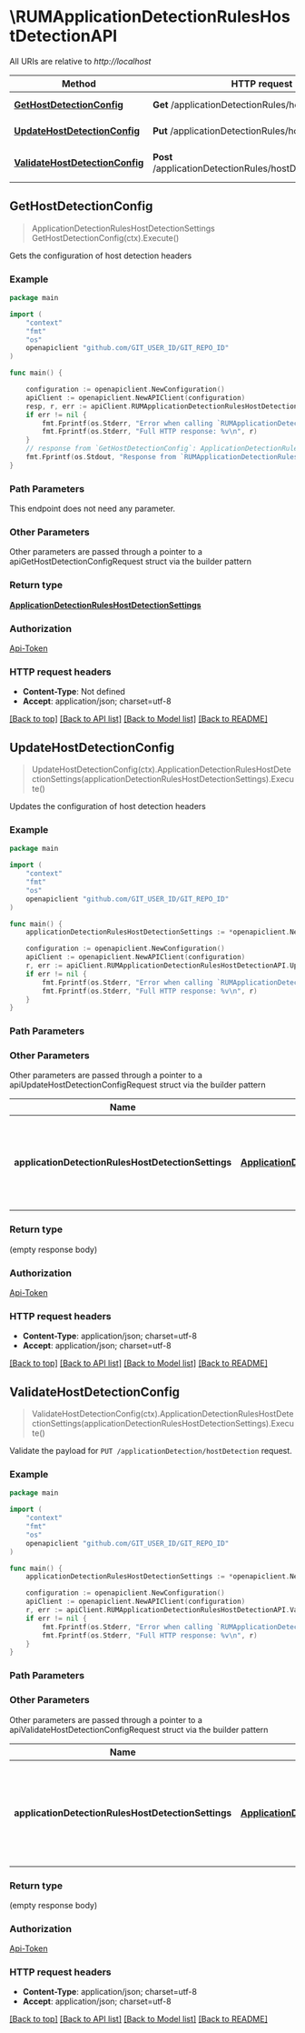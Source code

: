 # \RUMApplicationDetectionRulesHostDetectionAPI

All URIs are relative to *http://localhost*

Method | HTTP request | Description
------------- | ------------- | -------------
[**GetHostDetectionConfig**](RUMApplicationDetectionRulesHostDetectionAPI.md#GetHostDetectionConfig) | **Get** /applicationDetectionRules/hostDetection | Gets the configuration of host detection headers
[**UpdateHostDetectionConfig**](RUMApplicationDetectionRulesHostDetectionAPI.md#UpdateHostDetectionConfig) | **Put** /applicationDetectionRules/hostDetection | Updates the configuration of host detection headers
[**ValidateHostDetectionConfig**](RUMApplicationDetectionRulesHostDetectionAPI.md#ValidateHostDetectionConfig) | **Post** /applicationDetectionRules/hostDetection/validator | Validate the payload for &#x60;PUT /applicationDetection/hostDetection&#x60; request.



## GetHostDetectionConfig

> ApplicationDetectionRulesHostDetectionSettings GetHostDetectionConfig(ctx).Execute()

Gets the configuration of host detection headers

### Example

```go
package main

import (
    "context"
    "fmt"
    "os"
    openapiclient "github.com/GIT_USER_ID/GIT_REPO_ID"
)

func main() {

    configuration := openapiclient.NewConfiguration()
    apiClient := openapiclient.NewAPIClient(configuration)
    resp, r, err := apiClient.RUMApplicationDetectionRulesHostDetectionAPI.GetHostDetectionConfig(context.Background()).Execute()
    if err != nil {
        fmt.Fprintf(os.Stderr, "Error when calling `RUMApplicationDetectionRulesHostDetectionAPI.GetHostDetectionConfig``: %v\n", err)
        fmt.Fprintf(os.Stderr, "Full HTTP response: %v\n", r)
    }
    // response from `GetHostDetectionConfig`: ApplicationDetectionRulesHostDetectionSettings
    fmt.Fprintf(os.Stdout, "Response from `RUMApplicationDetectionRulesHostDetectionAPI.GetHostDetectionConfig`: %v\n", resp)
}
```

### Path Parameters

This endpoint does not need any parameter.

### Other Parameters

Other parameters are passed through a pointer to a apiGetHostDetectionConfigRequest struct via the builder pattern


### Return type

[**ApplicationDetectionRulesHostDetectionSettings**](ApplicationDetectionRulesHostDetectionSettings.md)

### Authorization

[Api-Token](../README.md#Api-Token)

### HTTP request headers

- **Content-Type**: Not defined
- **Accept**: application/json; charset=utf-8

[[Back to top]](#) [[Back to API list]](../README.md#documentation-for-api-endpoints)
[[Back to Model list]](../README.md#documentation-for-models)
[[Back to README]](../README.md)


## UpdateHostDetectionConfig

> UpdateHostDetectionConfig(ctx).ApplicationDetectionRulesHostDetectionSettings(applicationDetectionRulesHostDetectionSettings).Execute()

Updates the configuration of host detection headers



### Example

```go
package main

import (
    "context"
    "fmt"
    "os"
    openapiclient "github.com/GIT_USER_ID/GIT_REPO_ID"
)

func main() {
    applicationDetectionRulesHostDetectionSettings := *openapiclient.NewApplicationDetectionRulesHostDetectionSettings([]string{"HostDetectionHeaders_example"}) // ApplicationDetectionRulesHostDetectionSettings | The JSON body of the request. Contains the configuration of host detection headers. (optional)

    configuration := openapiclient.NewConfiguration()
    apiClient := openapiclient.NewAPIClient(configuration)
    r, err := apiClient.RUMApplicationDetectionRulesHostDetectionAPI.UpdateHostDetectionConfig(context.Background()).ApplicationDetectionRulesHostDetectionSettings(applicationDetectionRulesHostDetectionSettings).Execute()
    if err != nil {
        fmt.Fprintf(os.Stderr, "Error when calling `RUMApplicationDetectionRulesHostDetectionAPI.UpdateHostDetectionConfig``: %v\n", err)
        fmt.Fprintf(os.Stderr, "Full HTTP response: %v\n", r)
    }
}
```

### Path Parameters



### Other Parameters

Other parameters are passed through a pointer to a apiUpdateHostDetectionConfigRequest struct via the builder pattern


Name | Type | Description  | Notes
------------- | ------------- | ------------- | -------------
 **applicationDetectionRulesHostDetectionSettings** | [**ApplicationDetectionRulesHostDetectionSettings**](ApplicationDetectionRulesHostDetectionSettings.md) | The JSON body of the request. Contains the configuration of host detection headers. | 

### Return type

 (empty response body)

### Authorization

[Api-Token](../README.md#Api-Token)

### HTTP request headers

- **Content-Type**: application/json; charset=utf-8
- **Accept**: application/json; charset=utf-8

[[Back to top]](#) [[Back to API list]](../README.md#documentation-for-api-endpoints)
[[Back to Model list]](../README.md#documentation-for-models)
[[Back to README]](../README.md)


## ValidateHostDetectionConfig

> ValidateHostDetectionConfig(ctx).ApplicationDetectionRulesHostDetectionSettings(applicationDetectionRulesHostDetectionSettings).Execute()

Validate the payload for `PUT /applicationDetection/hostDetection` request.

### Example

```go
package main

import (
    "context"
    "fmt"
    "os"
    openapiclient "github.com/GIT_USER_ID/GIT_REPO_ID"
)

func main() {
    applicationDetectionRulesHostDetectionSettings := *openapiclient.NewApplicationDetectionRulesHostDetectionSettings([]string{"HostDetectionHeaders_example"}) // ApplicationDetectionRulesHostDetectionSettings | The JSON body of the request. Contains the configuration of host detection headers to be validated. (optional)

    configuration := openapiclient.NewConfiguration()
    apiClient := openapiclient.NewAPIClient(configuration)
    r, err := apiClient.RUMApplicationDetectionRulesHostDetectionAPI.ValidateHostDetectionConfig(context.Background()).ApplicationDetectionRulesHostDetectionSettings(applicationDetectionRulesHostDetectionSettings).Execute()
    if err != nil {
        fmt.Fprintf(os.Stderr, "Error when calling `RUMApplicationDetectionRulesHostDetectionAPI.ValidateHostDetectionConfig``: %v\n", err)
        fmt.Fprintf(os.Stderr, "Full HTTP response: %v\n", r)
    }
}
```

### Path Parameters



### Other Parameters

Other parameters are passed through a pointer to a apiValidateHostDetectionConfigRequest struct via the builder pattern


Name | Type | Description  | Notes
------------- | ------------- | ------------- | -------------
 **applicationDetectionRulesHostDetectionSettings** | [**ApplicationDetectionRulesHostDetectionSettings**](ApplicationDetectionRulesHostDetectionSettings.md) | The JSON body of the request. Contains the configuration of host detection headers to be validated. | 

### Return type

 (empty response body)

### Authorization

[Api-Token](../README.md#Api-Token)

### HTTP request headers

- **Content-Type**: application/json; charset=utf-8
- **Accept**: application/json; charset=utf-8

[[Back to top]](#) [[Back to API list]](../README.md#documentation-for-api-endpoints)
[[Back to Model list]](../README.md#documentation-for-models)
[[Back to README]](../README.md)

